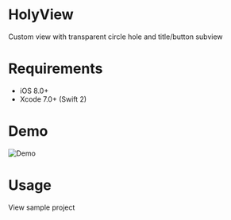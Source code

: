 # HolyView

Custom view with transparent circle hole and title/button subview

# Requirements

* iOS 8.0+
* Xcode 7.0+ (Swift 2)

# Demo

![Demo](https://media.giphy.com/media/xTiTnos6zHdnruOfeM/giphy.gif)

# Usage

View sample project
